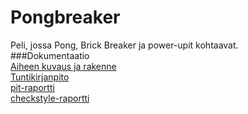 # Pongbreaker
Peli, jossa Pong, Brick Breaker ja power-upit kohtaavat.  
###Dokumentaatio  
[Aiheen kuvaus ja rakenne](dokumentaatio/aiheenKuvausJaRakenne.md)  
[Tuntikirjanpito](dokumentaatio/tuntikirjanpito.md)  
[pit-raportti](https://htmlpreview.github.io/?https://github.com/woltsu/Pongbreaker/blob/master/dokumentaatio/pit/index.html)  
[checkstyle-raportti](https://htmlpreview.github.io/?https://github.com/woltsu/Pongbreaker/blob/master/dokumentaatio/site/checkstyle.html)  
